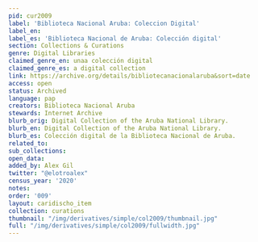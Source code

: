 ```yaml
---
pid: cur2009
label: 'Biblioteca Nacional Aruba: Coleccion Digital'
label_en:
label_es: 'Biblioteca Nacional de Aruba: Colección digital'
section: Collections & Curations
genre: Digital Libraries
claimed_genre_en: unaa colección digital
claimed_genre_es: a digital collection
link: https://archive.org/details/bibliotecanacionalaruba&sort=date
access: open
status: Archived
language: pap
creators: Biblioteca Nacional Aruba
stewards: Internet Archive
blurb_orig: Digital Collection of the Aruba National Library.
blurb_en: Digital Collection of the Aruba National Library.
blurb_es: Colección digital de la Biblioteca Nacional de Aruba.
related_to:
sub_collections:
open_data:
added_by: Alex Gil
twitter: "@elotroalex"
census_year: '2020'
notes:
order: '009'
layout: caridischo_item
collection: curations
thumbnail: "/img/derivatives/simple/col2009/thumbnail.jpg"
full: "/img/derivatives/simple/col2009/fullwidth.jpg"
---
```

